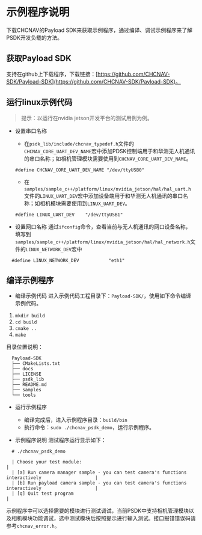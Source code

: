 # 示例程序说明
下载CHCNAV的Payload SDK来获取示例程序，通过编译、调试示例程序来了解PSDK开发负载的方法。
## 获取Payload SDK
支持在github上下载程序，下载链接：[https://github.com/CHCNAV-SDK/Payload-SDK](https://github.com/CHCNAV-SDK/Payload-SDK)。

## 运行linux示例代码
  > 提示：以运行在nvidia jetson开发平台的测试用例为例。

  - 设置串口名称
    * 在`psdk_lib/include/chcnav_typedef.h`文件的`CHCNAV_CORE_UART_DEV_NAME`宏中添加PDSK控制端用于和华测无人机通讯的串口名称；如相机管理模块需要使用到`CHCNAV_CORE_UART_DEV_NAME`。
    ```
    #define CHCNAV_CORE_UART_DEV_NAME "/dev/ttyUSB0"
    ```

    * 在`samples/sample_c++/platform/linux/nvidia_jetson/hal/hal_uart.h`文件的`LINUX_UART_DEV`宏中添加设备端用于和华测无人机通讯的串口名称；如相机模块需要使用到`LINUX_UART_DEV`。
    ```
    #define LINUX_UART_DEV    "/dev/ttyUSB1"
    ```

  - 设置网口名称
  通过`ifconfig`命令，查看当前与无人机通讯的网口设备名称，填写到`samples/sample_c++/platform/linux/nvidia_jetson/hal/hal_network.h`文件的`LINUX_NETWORK_DEV`宏中
  ```
    #define LINUX_NETWORK_DEV           "eth1"
  ```

## 编译示例程序
  - 编译示例代码
  进入示例代码工程目录下：`Payload-SDK/`，使用如下命令编译示例代码。
  1. `mkdir build`
  2. `cd build`
  3. `cmake ..`
  4. `make`
   
   目录位置说明：
  ```
    Payload-SDK
    ├── CMakeLists.txt
    ├── docs
    ├── LICENSE
    ├── psdk_lib
    ├── README.md
    ├── samples
    └── tools
  ```

  - 运行示例程序
    * 编译完成后，进入示例程序目录：`build/bin`
    * 执行命令：`sudo ./chcnav_psdk_demo`，运行示例程序。

  - 示例程序说明
  测试程序运行显示如下：
  ```
    # ./chcnav_psdk_demo 

    | Choose your test module:                                                                         |
    | [a] Run camera manager sample - you can test camera's functions interactively                    |
    | [b] Run payload camera sample - you can test camera's functions interactively                    |
    | [q] Quit test program                                                                            |
  ```
  示例程序中可以选择需要的模块进行测试调试，当前PSDK中支持相机管理模块以及相机模块功能调试，选中测试模块后按照提示进行输入测试。接口报错错误码请参考`chcnav_error.h`。